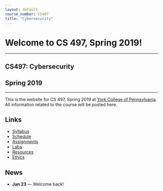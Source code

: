 ```yaml
---
layout: default
course_number: CS497
title: "Cybersecurity"
---
```


# Welcome to CS 497, Spring 2019!

--- --- --- --- --- --- --- --- --- --- --- --- --- --- --- --- --- --- --- --- --- --- --- ---

## CS497: Cybersecurity

## Spring 2019

--- --- --- --- --- --- --- --- --- --- --- --- --- --- --- --- --- --- --- --- --- --- --- ---

This is the website for CS 497, Spring 2019 at [York College of Pennsylvania](http://www.ycp.edu).
All information related to the course will be posted here.

## Links

* [Syllabus](syllabus.html)
* [Schedule](schedule.html)
* [Assignments](assign/index.html)
* [Labs](labs/index.html)
* [Resources](resources/index.html)
* [Ethics](ethics.html)

## News

* **Jan 23** &mdash; Welcome back!
